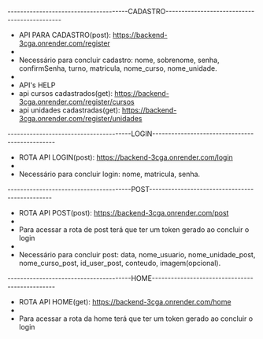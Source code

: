 --------------------------------------CADASTRO---------------------------------------------

- API PARA CADASTRO(post): https://backend-3cga.onrender.com/register
- 
- Necessário para concluir cadastro:
nome, sobrenome, senha, confirmSenha, turno, matricula, nome_curso, nome_unidade.
-
- API's HELP
- api cursos cadastrados(get): https://backend-3cga.onrender.com/register/cursos
- api unidades cadastradas(get): https://backend-3cga.onrender.com/register/unidades

---------------------------------------LOGIN-----------------------------------------------

- ROTA API LOGIN(post): https://backend-3cga.onrender.com/login
- 
- Necessário para concluir login: nome, matricula, senha.

---------------------------------------POST-----------------------------------------------

- ROTA API POST(post): https://backend-3cga.onrender.com/post
-
- Para acessar a rota de post terá que ter um token gerado ao concluir o login
- 
- Necessário para concluir post: data, nome_usuario, nome_unidade_post, nome_curso_post, id_user_post, conteudo, imagem(opcional).

---------------------------------------HOME-----------------------------------------------

- ROTA API HOME(get): https://backend-3cga.onrender.com/home
-
- Para acessar a rota da home terá que ter um token gerado ao concluir o login
